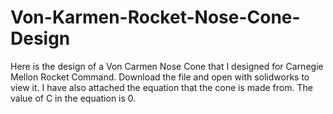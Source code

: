 # Von-Karmen-Rocket-Nose-Cone-Design
Here is the design of a Von Carmen Nose Cone that I designed for Carnegie Mellon Rocket Command. Download the file and open with solidworks to view it. I have also attached the equation that the cone is made from. The value of C in the equation is 0. 
